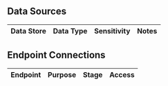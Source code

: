 ## Data Sources

|Data Store         |Data Type|Sensitivity|Notes|
|-------------------|---------|-----------|---------|

## Endpoint Connections

| Endpoint                                                                            | Purpose                                                | Stage | Access |
|-------------------------------------------------------------------------------------|--------------------------------------------------------|-------|--------|